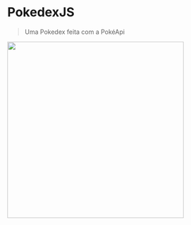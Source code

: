 # PokedexJS
> Uma Pokedex feita com a PokéApi
<img width="400px" src="https://cdn.discordapp.com/attachments/902945102211731536/1018008653170737252/unknown.png">

